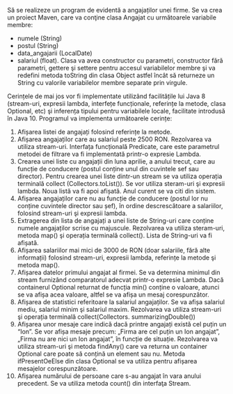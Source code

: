 Să se realizeze un program de evidentă a angajaților unei firme. Se va crea un proiect
Maven, care va conţine clasa Angajat cu următoarele variabile membre:
- numele (String)
- postul (String)
- data_angajarii (LocalDate)
- salariul (float).
Clasa va avea constructor cu parametri, constructor fără parametri, gettere şi settere
pentru accesul variabilelor membre şi va redefini metoda toString din clasa Object astfel încât
să returneze un String cu valorile variabilelor membre separate prin virgule. 

Cerințele de mai jos vor fi implementate utilizând facilitățile lui Java 8 (stream-uri,
expresii lambda, interfețe funcționale, referințe la metode, clasa Optional, etc) şi inferența
tipului pentru variabilele locale, facilitate introdusă în Java 10. Programul va implementa
următoarele cerințe:
1. Afișarea listei de angajați folosind referințe la metode.
2. Afișarea angajaților care au salariul peste 2500 RON. Rezolvarea va utiliza stream-uri.
Interfața funcțională Predicate, care este parametrul metodei de filtrare va fi
implementată printr-o expresie Lambda.
3. Crearea unei liste cu angajații din luna aprilie, a anului trecut, care au funcție de
conducere (postul conține unul din cuvintele sef sau director). Pentru crearea unei liste
dintr-un stream se va utiliza operația terminală collect (Collectors.toList()). Se vor
utiliza steram-uri şi expresii lambda. Noua listă va fi apoi afișată. Anul curent se va citi
din sistem.
4. Afișarea angajaților care nu au funcție de conducere (postul lor nu conține cuvintele
director sau șef), în ordine descrescătoare a salariilor, folosind stream-uri şi expresii
lambda.
5. Extragerea din lista de angajați a unei liste de String-uri care conține numele angajaților
scrise cu majuscule. Rezolvarea va utiliza steram-uri, metoda map() şi operația
terminală collect(). Lista de String-uri va fi afișată.
6. Afișarea salariilor mai mici de 3000 de RON (doar salariile, fără alte informații)
folosind stream-uri, expresii lambda, referințe la metode şi metoda map().
7. Afișarea datelor primului angajat al firmei. Se va determina minimul din stream
furnizând comparatorul adecvat printr-o expresie Lambda. Dacă containerul Optional
returnat de funcția min() conține o valoare, atunci se va afișa acea valoare, altfel se va
afișa un mesaj corespunzător.
8. Afișarea de statistici referitoare la salariul angajaților. Se va afișa salariul mediu,
salariul minim şi salariul maxim. Rezolvarea va utiliza stream-uri şi operația terminală
collect(Collectors. summarizingDouble())
9. Afișarea unor mesaje care indică dacă printre angajați există cel puțin un “Ion”. Se vor
afișa mesaje precum: „Firma are cel puțin un Ion angajat”, „Firma nu are nici un Ion
angajat”, în funcție de situație. Rezolvarea va utiliza stream-uri şi metoda findAny()
care va returna un container Optional care poate să conțină un element sau nu. Metoda
ifPresentOeElse din clasa Optional se va utiliza pentru afișarea mesajelor
corespunzătoare.
10. Afișarea numărului de persoane care s-au angajat în vara anului precedent. Se va
utiliza metoda count() din interfaţa Stream.
